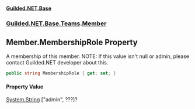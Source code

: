 
#### [Guilded.NET.Base](index 'index')
### [Guilded.NET.Base.Teams](index#Guilded_NET_Base_Teams 'Guilded.NET.Base.Teams').[Member](Member 'Guilded.NET.Base.Teams.Member')
## Member.MembershipRole Property
A membership of this member. NOTE: If this value isn't null or admin, please contact Guilded.NET developer about this.  
```csharp
public string MembershipRole { get; set; }
```

#### Property Value
[System.String](https://docs.microsoft.com/en-us/dotnet/api/System.String 'System.String')
["admin", ???]?
